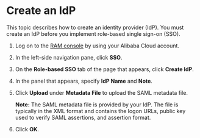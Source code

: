 # Create an IdP

This topic describes how to create an identity provider \(IdP\). You must create an IdP before you implement role-based single sign-on \(SSO\).

1.  Log on to the [RAM console](https://ram.console.aliyun.com/) by using your Alibaba Cloud account.

2.  In the left-side navigation pane, click **SSO**.

3.  On the **Role-based SSO** tab of the page that appears, click **Create IdP**.

4.  In the panel that appears, specify **IdP Name** and **Note**.

5.  Click **Upload** under **Metadata File** to upload the SAML metadata file.

    **Note:** The SAML metadata file is provided by your IdP. The file is typically in the XML format and contains the logon URLs, public key used to verify SAML assertions, and assertion format.

6.  Click **OK**.


